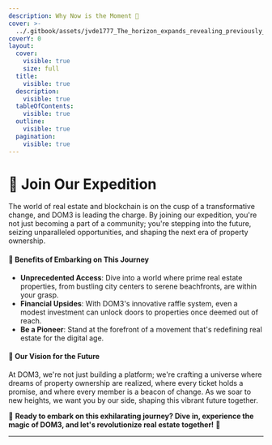 ```yaml
---
description: Why Now is the Moment 🌌
cover: >-
  ../.gitbook/assets/jvde1777_The_horizon_expands_revealing_previously_uncharted_ter_93bfe67c-f91f-4c91-9aee-f2c067961ccb.png
coverY: 0
layout:
  cover:
    visible: true
    size: full
  title:
    visible: true
  description:
    visible: true
  tableOfContents:
    visible: true
  outline:
    visible: true
  pagination:
    visible: true
---
```


# 🚀 Join Our Expedition

The world of real estate and blockchain is on the cusp of a transformative change, and DOM3 is leading the charge. By joining our expedition, you're not just becoming a part of a community; you're stepping into the future, seizing unparalleled opportunities, and shaping the next era of property ownership.

#### 🎁 **Benefits of Embarking on This Journey**

* **Unprecedented Access**: Dive into a world where prime real estate properties, from bustling city centers to serene beachfronts, are within your grasp.
* **Financial Upsides**: With DOM3's innovative raffle system, even a modest investment can unlock doors to properties once deemed out of reach.
* **Be a Pioneer**: Stand at the forefront of a movement that's redefining real estate for the digital age.

#### 🌠 **Our Vision for the Future**

At DOM3, we're not just building a platform; we're crafting a universe where dreams of property ownership are realized, where every ticket holds a promise, and where every member is a beacon of change. As we soar to new heights, we want you by our side, shaping this vibrant future together.

🌟 **Ready to embark on this exhilarating journey? Dive in, experience the magic of DOM3, and let's revolutionize real estate together!** 🌟



***
